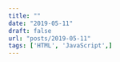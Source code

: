```yaml
---
title: ""
date: "2019-05-11"
draft: false
url: "posts/2019-05-11"
tags: ['HTML', 'JavaScript',]
---
```


